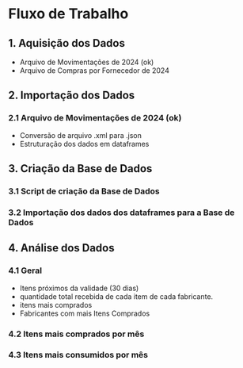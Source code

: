 # Fluxo de Trabalho

## 1. Aquisição dos Dados

- Arquivo de Movimentações de 2024 (ok)
- Arquivo de Compras por Fornecedor de 2024 

## 2. Importação dos Dados

### 2.1 Arquivo de Movimentações de 2024 (ok)

- Conversão de arquivo .xml para .json
- Estruturação dos dados em dataframes

## 3. Criação da Base de Dados

### 3.1 Script de criação da Base de Dados

### 3.2 Importação dos dados dos dataframes para a Base de Dados

## 4. Análise dos Dados

### 4.1 Geral
- Itens próximos da validade (30 dias)
- quantidade total recebida de cada item de cada fabricante.
- itens mais comprados
- Fabricantes com mais Itens Comprados

### 4.2 Itens mais comprados por mês

### 4.3 Itens mais consumidos por mês
